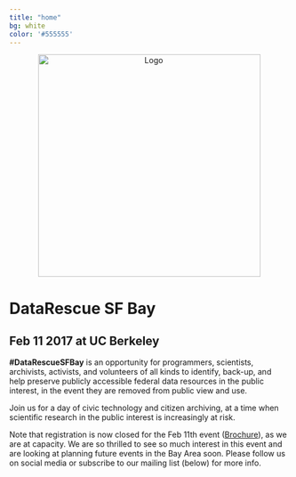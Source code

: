 ```yaml
---
title: "home"
bg: white     
color: '#555555'  
---
```


<div class="row" align="center">
  <img src={{site-url}}"/img/logo-white.jpg" alt="Logo" class="img-responsive" style="height:400px;"/>
 </div>

# DataRescue SF Bay

## Feb 11 2017 at UC Berkeley

**\#DataRescueSFBay** is an opportunity for programmers, scientists, archivists, activists, and volunteers of all kinds to identify, back-up, and help preserve publicly accessible federal data resources in the public interest, in the event they are removed from public view and use. 

Join us for a day of civic technology and citizen archiving, at a time when scientific research in the public interest is increasingly at risk.

Note that registration is now closed for the Feb 11th event ([Brochure](http://datarescuesfbay.org/img/DataRescueSFBay.pdf)), as we are at capacity. We are so thrilled to see so much interest in this event and are looking at planning future events in the Bay Area soon. Please follow us on social media or subscribe to our mailing list (below) for more info.
